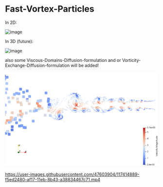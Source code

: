 # Fast-Vortex-Particles

In 2D:

![image](https://user-images.githubusercontent.com/47603904/117421033-6f881100-af1e-11eb-8e44-fbda10239be7.png)

In 3D (future):

![image](https://user-images.githubusercontent.com/47603904/117420541-f8527d00-af1d-11eb-812e-fb4e611a7eb6.png)

also some Viscous-Domains-Diffusion-formulation and or Vorticity-Exchange-Diffusion-formulation will be added!

![image](https://github.com/LeonidBraun/Fast-Vortex-Particles/blob/main/images/Jet.PNG?raw=true)

https://user-images.githubusercontent.com/47603904/117414889-f5ed2480-af17-11eb-8b43-a38834467c71.mp4
